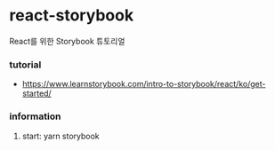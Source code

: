 # react-storybook
React를 위한 Storybook 튜토리얼


### tutorial
- https://www.learnstorybook.com/intro-to-storybook/react/ko/get-started/

### information
1. start: yarn storybook